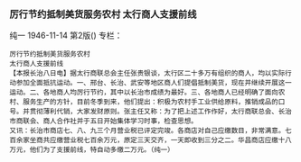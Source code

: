### 厉行节约抵制美货服务农村  太行商人支援前线
纯一
1946-11-14
第2版()
专栏：

    厉行节约抵制美货服务农村
    太行商人支援前线
    【本报长治八日电】据太行商联总会主任张贵银谈，太行区二十多万有组织的商人，均以实际行动参加全面抵抗运动。一、邢台、长治、武安等地区商人们提倡抵制美货，现在并继续开展这一运动。二、各地商人均厉行节约，其中以长治市成绩为最好。三、各地商人已经明确了面向农村、服务生产的方针，目前冬季到来，他们提出：积极为农村手工业供给原料，推销成品的口号。并贯彻薄利代销，大家发财原则。张主任又称：为了把上述工作作好，太行商联总会、长治市商联会、商人合作社并于五日开始集体学习时事，检查思想。
    又讯：长治市商店七、八、九三个月营业税已评定完竣。各商店对自己应缴数目，非常满意。七百余家坐商共应缴营业税七百余万元，原定三天交齐，一天即收到三分之二。华昌商店应缴十八万元，他们为了支援前线，特自动多缴二万元。（纯一）
